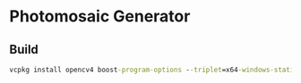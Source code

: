 # Photomosaic Generator

## Build
```cmd
vcpkg install opencv4 boost-program-options --triplet=x64-windows-static
```